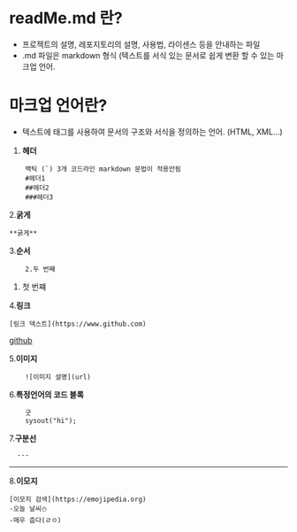# readMe.md 란?
- 프로젝트의 설명, 레포지토리의 설명, 사용법, 라이센스 등을 안내하는 파일
- .md 파일은 markdown 형식 (텍스트를 서식 있는 문서로 쉽게 변환 할 수 있는 마크업 언어.
# 마크업 언어란?
- 텍스트에 태그를 사용하여 문서의 구조와 서식을 정의하는 언어. (HTML, XML...)


1. **헤더**

```
    백틱 (`) 3개 코드라인 markdown 문법이 적용안됨
    #헤더1 
    ##헤더2 
    ###헤더3
```


2.**굵게**
```
**굵게**
```

3.**순서**
``` 1. 첫 번째
    2.두 번째
```

1. 첫 번쨰

4.**링크**
``` 
[링크 덱스트](https://www.github.com)
```
[github](https://www.github.com)

5.**이미지**
```
    ![이미지 설명](url)
```

6.**특정언어의 코드 블록**
```java☕
    굿
    sysout("hi");
``` 
7.**구분선**
```
  ---
```  
---

8.**이모지**
```
[이모지 검색](https://emojipedia.org)
-오늘 날씨⛄ 
-매우 춥다(ㄹㅇ)
